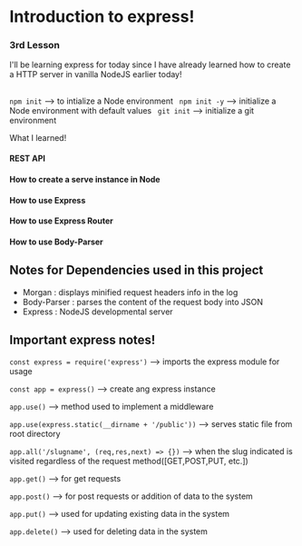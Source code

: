 #                                    Introduction to express! 
###                                          3rd Lesson

I'll be learning express for today since I have already learned how to create a HTTP server in vanilla NodeJS earlier today!

## 
` npm init ` --> to intialize a Node environment
` npm init -y` --> initialize a Node environment with default values
` git init` --> initialize a git environment


What I learned! 
#### REST API
#### How to create a serve instance in Node
#### How to use Express
#### How to use Express Router 
#### How to use Body-Parser


## Notes for Dependencies used in this project
- Morgan
  : displays minified request headers info in the log
- Body-Parser
  : parses the content of the request body into JSON
- Express 
  : NodeJS developmental server 
  


## Important express notes! 
`const express = require('express')` --> imports the express module for usage

`const app = express()` --> create ang express instance

`app.use()` --> method used to implement a middleware

`app.use(express.static(__dirname + '/public'))` --> serves static file from root directory

`app.all('/slugname', (req,res,next) => {})` --> when the slug indicated is visited regardless of the request method([GET,POST,PUT, etc.])

`app.get()` --> for get requests

`app.post()` --> for post requests or addition of data to the system

`app.put()` --> used for updating existing data in the system

`app.delete()` --> used for deleting data in the system
